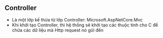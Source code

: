 ﻿## Controller
- Là một lớp kế thừa từ lớp Controller: Microsoft.AspNetCore.Mvc
- Khi khởi tạo Controller, thì hệ thống sẽ khởi tạo các thuộc tính cho C để chứa các dữ liệu mà Http request nó gửi đến 
